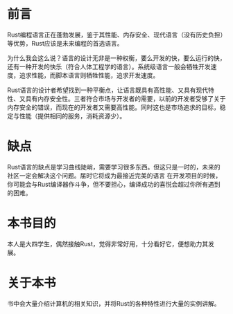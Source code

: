 # 前言
Rust编程语言正在蓬勃发展，鉴于其性能、内存安全、现代语言（没有历史负担）等优势，Rust应该是未来编程的首选语言。

为什么我会这么说？语言的设计无非是一种权衡，要么开发的快，要么运行的快，还有一种开发的快乐（符合人体工程学的语言）。系统级语言一般会牺牲开发速度，追求性能，而脚本语言则牺牲性能，追求开发速度。

Rust语言的设计者希望找到一种平衡点，让语言既具有高性能、又具有现代特性、又具有内存安全性。三者符合市场与开发者的需要，以前的开发者受够了关于内存安全的错误，而现在的开发者又需要高性能。同时这也是市场追求的目标，稳定与性能（提供相同的服务，消耗资源少）。
# 缺点
Rust语言的缺点是学习曲线陡峭，需要学习很多东西。但这只是一时的，未来的社区一定会解决这个问题。届时它将成为最接近完美的语言
在开发项目的时候，你可能会与Rust编译器作斗争，但不要担心，编译成功的喜悦会超过你所有遇到的困难。

# 本书目的
本人是大四学生，偶然接触Rust，觉得非常好用，十分看好它，便想助力其发展。

# 关于本书
书中会大量介绍计算机的相关知识，并将Rust的各种特性进行大量的实例讲解。
